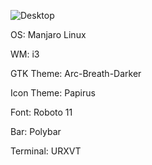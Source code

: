 ![Desktop](https://k62.kn3.net/39C798435.png)

OS: Manjaro Linux

WM: i3

GTK Theme: Arc-Breath-Darker

Icon Theme: Papirus

Font: Roboto 11

Bar: Polybar

Terminal: URXVT

